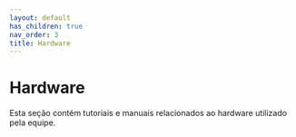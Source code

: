 ```yaml
---
layout: default
has_children: true
nav_order: 3
title: Hardware
---
```


# Hardware
Esta seção contém tutoriais e manuais relacionados ao hardware utilizado pela equipe.

